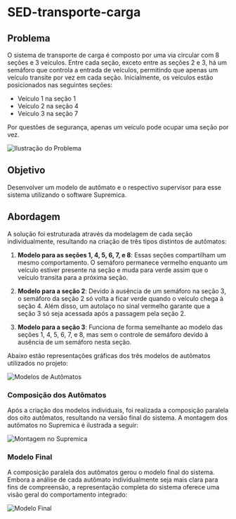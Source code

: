 # SED-transporte-carga

## Problema

O sistema de transporte de carga é composto por uma via circular com 8 seções e 3 veículos. Entre cada seção, exceto entre as seções 2 e 3, há um semáforo que controla a entrada de veículos, permitindo que apenas um veículo transite por vez em cada seção. Inicialmente, os veículos estão posicionados nas seguintes seções:
- Veículo 1 na seção 1
- Veículo 2 na seção 4
- Veículo 3 na seção 7

Por questões de segurança, apenas um veículo pode ocupar uma seção por vez.

![Ilustração do Problema](https://github.com/user-attachments/assets/7cd030a6-a5e8-46ec-8713-c1358689fcdd)

## Objetivo

Desenvolver um modelo de autômato e o respectivo supervisor para esse sistema utilizando o software Supremica.

## Abordagem

A solução foi estruturada através da modelagem de cada seção individualmente, resultando na criação de três tipos distintos de autômatos:

1. **Modelo para as seções 1, 4, 5, 6, 7, e 8**: Essas seções compartilham um mesmo comportamento. O semáforo permanece vermelho enquanto um veículo estiver presente na seção e muda para verde assim que o veículo transita para a próxima seção.
   
2. **Modelo para a seção 2**: Devido à ausência de um semáforo na seção 3, o semáforo da seção 2 só volta a ficar verde quando o veículo chega à seção 4. Além disso, um autolaço no sinal vermelho garante que a seção 3 só seja acessada após a passagem pela seção 2.
   
3. **Modelo para a seção 3**: Funciona de forma semelhante ao modelo das seções 1, 4, 5, 6, 7, e 8, mas sem o controle de semáforo devido à ausência de um semáforo nesta seção.

Abaixo estão representações gráficas dos três modelos de autômatos utilizados no projeto:

![Modelos de Autômatos](https://github.com/user-attachments/assets/a7631a42-57bd-48ff-82c9-7d8f8521538a)

### Composição dos Autômatos

Após a criação dos modelos individuais, foi realizada a composição paralela dos oito autômatos, resultando na versão final do sistema. A montagem dos autômatos no Supremica é ilustrada a seguir:

![Montagem no Supremica](https://github.com/user-attachments/assets/507c5704-e372-42b7-913a-a15a3d825325)

### Modelo Final

A composição paralela dos autômatos gerou o modelo final do sistema. Embora a análise de cada autômato individualmente seja mais clara para fins de compreensão, a representação completa do sistema oferece uma visão geral do comportamento integrado:

![Modelo Final](https://github.com/user-attachments/assets/782319f4-4008-4ea8-b7a3-845980ff5543)

